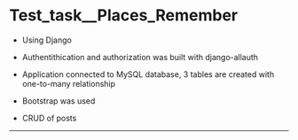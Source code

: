 # Test_task__Places_Remember
* Using Django
* Authentithication and authorization was built with django-allauth  
* Application connected to MySQL database, 3 tables are created with one-to-many relationship
  
* Bootstrap was used  
* CRUD of posts
***

